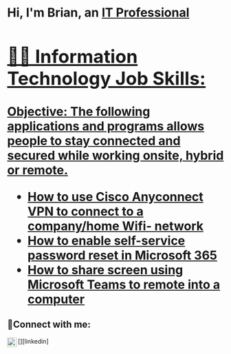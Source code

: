<h1>Hi, I'm Brian, an <a href="https://linkedin.com/in/Brian">IT Professional

<h2>👨‍💻 Information Technology Job Skills:</h2>

Objective: The following applications and programs allows people to stay connected and secured while working onsite, hybrid or remote.




  - [How to use Cisco Anyconnect VPN to connect to a company/home Wifi- network](https://github.com/brilongurmo/CiscoAnyconnect)
  - [How to enable self-service password reset in Microsoft 365](https://github.com/brilongurmo/Microsoft-365)
  - [How to share screen using Microsoft Teams to remote into a computer](https://github.com/brilongurmo/Microsoft-Teams)


<h2>🤳Connect with me:</h2>

[<img align="left" alt="Brian | LinkedIn" width="22px" src="https://cdn.jsdelivr.net/npm/simple-icons@v3/icons/linkedin.svg" />][linkedin]
